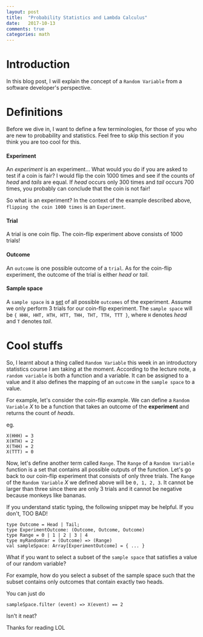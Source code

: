 ```yaml
---
layout: post
title:  "Probability Statistics and Lambda Calculus"
date:   2017-10-13
comments: true
categories: math
---
```


# Introduction

In this blog post, I will explain the concept of a `Random Variable` from a
software developer's perspective.

# Definitions

Before we dive in, I want to define a few terminologies, for those of you who
are new to probability and statistics. Feel free to skip this section if you
think you are too cool for this.

#### Experiment

An *experiment* is an experiment... What would you do if you are asked to test
if a coin is fair? I would flip the coin 1000 times and see if the counts of
*head* and *tails* are equal. If *head* occurs only 300 times and *tail* occurs
700 times, you probably can conclude that the coin is not fair!

So what is an experiment? In the context of the example described above,
`flipping the coin 1000 times` is an `Experiment`.

#### Trial

A trial is one coin flip. The coin-flip experiment above consists of 1000
trials!

#### Outcome

An `outcome` is one possible outcome of a `trial`. As for the coin-flip
experiment, the outcome of the trial is either *head* or *tail*.

#### Sample space

A `sample space` is a [set](https://en.wikipedia.org/wiki/Set_(mathematics)) of
all possible `outcomes` of the experiment. Assume we only perform 3 trials for
our coin-flip experiment. The `sample space` will be `{ HHH, HHT, HTH, HTT, THH,
THT, TTH, TTT }`, where `H` denotes *head* and `T` denotes *tail*.

# Cool stuffs

So, I learnt about a thing called `Random Variable` this week in an introductory
statistics course I am taking at the moment. According to the lecture note, a
`random variable` is both a function and a variable. It can be assigned to a
value and it also defines the mapping of an `outcome` in the `sample space` to a
value.

For example, let's consider the coin-flip example. We can define a `Random
Variable` *X* to be a function that takes an outcome of the **experiment** and
returns the count of *heads*.

eg.
```
X(HHH) = 3
X(HTH) = 2
X(THH) = 2
X(TTT) = 0
```

Now, let's define another term called `Range`. The `Range` of a `Random
Variable` function is a set that contains all possible outputs of the function.
Let's go back to our coin-flip experiment that consists of only three trials.
The `Range` of the `Random Variable` *X* we defined above will be `0, 1, 2, 3`.
It cannot be larger than three since there are only 3 trials and it cannot be
negative because monkeys like bananas.

If you understand static typing, the following snippet may be helpful. If you
don't, TOO BAD!

```
type Outcome = Head | Tail;
type ExperimentOutcome: (Outcome, Outcome, Outcome)
type Range = 0 | 1 | 2 | 3 | 4
type myRandomVar = (Outcome) => (Range)
val sampleSpace: Array[ExperimentOutcome] = { ... }
```

What if you want to select a subset of the `sample space` that satisfies a value
of our random variable?

For example, how do you select a subset of the sample space such that the subset
contains only outcomes that contain exactly two heads.

You can just do

```
sampleSpace.filter (event) => X(event) == 2
```

Isn't it neat?

Thanks for reading LOL
